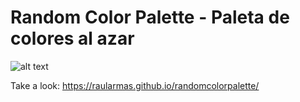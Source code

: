 # Random Color Palette - Paleta de colores al azar

![alt text](https://i.ibb.co/Ch2fKCZ/randomcolorpalette.png)

Take a look: https://raularmas.github.io/randomcolorpalette/
